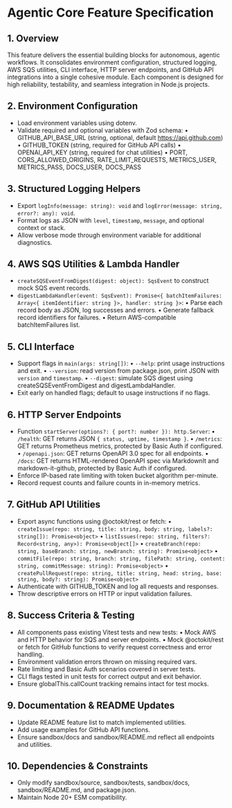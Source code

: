 # Agentic Core Feature Specification

## 1. Overview
This feature delivers the essential building blocks for autonomous, agentic workflows. It consolidates environment configuration, structured logging, AWS SQS utilities, CLI interface, HTTP server endpoints, and GitHub API integrations into a single cohesive module. Each component is designed for high reliability, testability, and seamless integration in Node.js projects.

## 2. Environment Configuration
- Load environment variables using dotenv.
- Validate required and optional variables with Zod schema:
  • GITHUB_API_BASE_URL (string, optional, default https://api.github.com)
  • GITHUB_TOKEN (string, required for GitHub API calls)
  • OPENAI_API_KEY (string, required for chat utilities)
  • PORT, CORS_ALLOWED_ORIGINS, RATE_LIMIT_REQUESTS, METRICS_USER, METRICS_PASS, DOCS_USER, DOCS_PASS

## 3. Structured Logging Helpers
- Export `logInfo(message: string): void` and `logError(message: string, error?: any): void`.
- Format logs as JSON with `level`, `timestamp`, `message`, and optional context or stack.
- Allow verbose mode through environment variable for additional diagnostics.

## 4. AWS SQS Utilities & Lambda Handler
- `createSQSEventFromDigest(digest: object): SqsEvent` to construct mock SQS event records.
- `digestLambdaHandler(event: SqsEvent): Promise<{ batchItemFailures: Array<{ itemIdentifier: string }>, handler: string }>`:
  • Parse each record body as JSON, log successes and errors.
  • Generate fallback record identifiers for failures.
  • Return AWS-compatible batchItemFailures list.

## 5. CLI Interface
- Support flags in `main(args: string[])`:
  • `--help`: print usage instructions and exit.
  • `--version`: read version from package.json, print JSON with `version` and `timestamp`.
  • `--digest`: simulate SQS digest using createSQSEventFromDigest and digestLambdaHandler.
- Exit early on handled flags; default to usage instructions if no flags.

## 6. HTTP Server Endpoints
- Function `startServer(options?: { port?: number }): http.Server`:
  • `/health`: GET returns JSON `{ status, uptime, timestamp }`.
  • `/metrics`: GET returns Prometheus metrics, protected by Basic Auth if configured.
  • `/openapi.json`: GET returns OpenAPI 3.0 spec for all endpoints.
  • `/docs`: GET returns HTML-rendered OpenAPI spec via MarkdownIt and markdown-it-github, protected by Basic Auth if configured.
- Enforce IP-based rate limiting with token bucket algorithm per-minute.
- Record request counts and failure counts in in-memory metrics.

## 7. GitHub API Utilities
- Export async functions using @octokit/rest or fetch:
  • `createIssue(repo: string, title: string, body: string, labels?: string[]): Promise<object>`
  • `listIssues(repo: string, filters?: Record<string, any>): Promise<object[]>`
  • `createBranch(repo: string, baseBranch: string, newBranch: string): Promise<object>`
  • `commitFile(repo: string, branch: string, filePath: string, content: string, commitMessage: string): Promise<object>`
  • `createPullRequest(repo: string, title: string, head: string, base: string, body?: string): Promise<object>`
- Authenticate with GITHUB_TOKEN and log all requests and responses.
- Throw descriptive errors on HTTP or input validation failures.

## 8. Success Criteria & Testing
- All components pass existing Vitest tests and new tests:
  • Mock AWS and HTTP behavior for SQS and server endpoints.
  • Mock @octokit/rest or fetch for GitHub functions to verify request correctness and error handling.
- Environment validation errors thrown on missing required vars.
- Rate limiting and Basic Auth scenarios covered in server tests.
- CLI flags tested in unit tests for correct output and exit behavior.
- Ensure globalThis.callCount tracking remains intact for test mocks.

## 9. Documentation & README Updates
- Update README feature list to match implemented utilities.
- Add usage examples for GitHub API functions.
- Ensure sandbox/docs and sandbox/README.md reflect all endpoints and utilities.

## 10. Dependencies & Constraints
- Only modify sandbox/source, sandbox/tests, sandbox/docs, sandbox/README.md, and package.json.
- Maintain Node 20+ ESM compatibility.

